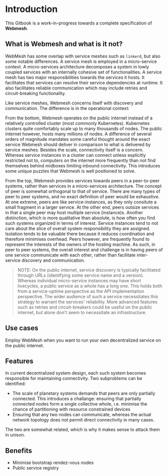 # Introduction

This Gitbook is a work-in-progress towards a complete specification of **Webmesh**.

## What is Webmesh and what is it not?

WebMesh has some overlap with service meshes such as `linkerd`, but also some notable differences. A service mesh is employed in a micro-service context. A micro-services architecture decomposes a system in lowly coupled services with an internally cohesive set of functionalities. A service mesh has two major responsibilities towards the services it hosts. It facilitates that services can resolve their service dependencies at runtime. It also facilitates reliable communication which may include retries and circuit-breaking functionality.

Like service meshes, Webmesh concerns itself with discovery and communication. The difference is in the operational context:

From the bottom, Webmesh operates on the public internet instead of a relatively controlled cluster (most commonly Kubernetes). Kubernetes clusters quite comfortably scale up to many thousands of nodes. The public internet however, hosts many millions of nodes. A difference of several orders of magnitude mandates some careful thought around the exact service Webmesh should deliver in comparison to what is delivered by service meshes. Besides the scale, connectivity itself is a concern. Whereas service instances in a cluster can connect unless explicitly restricted not to, computers on the internet more frequently than not find themselves behind midboxes limiting inbound connectivity. This introduces some unique puzzles that Webmesh is well positioned to solve.

From the top, Webmesh provides services towards peers in a peer-to-peer systems, rather than services in a micro-services architecture. The concept of peer is somewhat orthogonal to that of service. There are many types of peer to peer systems, and no exact definition of peer would be exhaustive. At one extreme, peers are like service-instances, as they only consitute a small fragment in a larger service. At the other end, peers outsize services in that a single peer may host multiple service (instance)s. Another distinction, which is more qualitative than absolute, is how often you find such systems organized in terms of interest. Service instances tend to not care about the slice of overall system responsibility they are assigned. Isolation tends to be valuable there because it reduces coordination and therefore minimises overhead. Peers however, are frequently found to represent the interests of the owners of the hosting machine. As such, in peer to peer systems, the overall interest and challenge is in having peers of one service communicate with each other, rather than facilitate inter-service discovery and communication.

> NOTE: On the public internet, service discovery is typically facilitated through URLs (identifying some service name and a version).  Whereas individual micro-service instances may have short livecycles, a public service as a whole has a long one. This holds both from a service-uptime perspective as the API implementation perspective. The wider audience of such a service necessitates this strategy to warrant the services' reliability. More advanced features such as retries and circuit-breakers could be useful on the public internet, but alone don't seem to necessitate an infrastructure.

## Use cases

Employ WebMesh when you want to run your own decentralized service on the public internet.

## Features

In current decentralized system design, each such system becomes responsible for maintaining connectivity. Two subproblems can be identified:

- The scale of planetary systems demands that peers are only partially connected. This introduces a challange: ensuring that partially connected nodes form a single collective whole, i.e. minimise the chance of partitioning with resource constrained devices
- Ensuring that any two nodes can communicate, whereas the actual network topology does not permit direct connectivity in many cases.

The two are somewhat related, which is why it makes sense to attack them in unison.

## Benefits

 - Minimise bootstrap rendez-vous nodes
 - Public service registry
